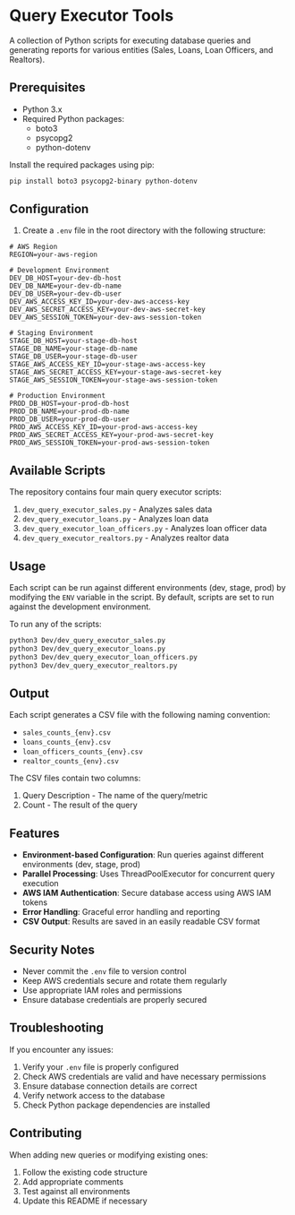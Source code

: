 # Query Executor Tools

A collection of Python scripts for executing database queries and generating reports for various entities (Sales, Loans, Loan Officers, and Realtors).

## Prerequisites

- Python 3.x
- Required Python packages:
  - boto3
  - psycopg2
  - python-dotenv

Install the required packages using pip:

```bash
pip install boto3 psycopg2-binary python-dotenv
```

## Configuration

1. Create a `.env` file in the root directory with the following structure:

```env
# AWS Region
REGION=your-aws-region

# Development Environment
DEV_DB_HOST=your-dev-db-host
DEV_DB_NAME=your-dev-db-name
DEV_DB_USER=your-dev-db-user
DEV_AWS_ACCESS_KEY_ID=your-dev-aws-access-key
DEV_AWS_SECRET_ACCESS_KEY=your-dev-aws-secret-key
DEV_AWS_SESSION_TOKEN=your-dev-aws-session-token

# Staging Environment
STAGE_DB_HOST=your-stage-db-host
STAGE_DB_NAME=your-stage-db-name
STAGE_DB_USER=your-stage-db-user
STAGE_AWS_ACCESS_KEY_ID=your-stage-aws-access-key
STAGE_AWS_SECRET_ACCESS_KEY=your-stage-aws-secret-key
STAGE_AWS_SESSION_TOKEN=your-stage-aws-session-token

# Production Environment
PROD_DB_HOST=your-prod-db-host
PROD_DB_NAME=your-prod-db-name
PROD_DB_USER=your-prod-db-user
PROD_AWS_ACCESS_KEY_ID=your-prod-aws-access-key
PROD_AWS_SECRET_ACCESS_KEY=your-prod-aws-secret-key
PROD_AWS_SESSION_TOKEN=your-prod-aws-session-token
```

## Available Scripts

The repository contains four main query executor scripts:

1. `dev_query_executor_sales.py` - Analyzes sales data
2. `dev_query_executor_loans.py` - Analyzes loan data
3. `dev_query_executor_loan_officers.py` - Analyzes loan officer data
4. `dev_query_executor_realtors.py` - Analyzes realtor data

## Usage

Each script can be run against different environments (dev, stage, prod) by modifying the `ENV` variable in the script. By default, scripts are set to run against the development environment.

To run any of the scripts:

```bash
python3 Dev/dev_query_executor_sales.py
python3 Dev/dev_query_executor_loans.py
python3 Dev/dev_query_executor_loan_officers.py
python3 Dev/dev_query_executor_realtors.py
```

## Output

Each script generates a CSV file with the following naming convention:

- `sales_counts_{env}.csv`
- `loans_counts_{env}.csv`
- `loan_officers_counts_{env}.csv`
- `realtor_counts_{env}.csv`

The CSV files contain two columns:

1. Query Description - The name of the query/metric
2. Count - The result of the query

## Features

- **Environment-based Configuration**: Run queries against different environments (dev, stage, prod)
- **Parallel Processing**: Uses ThreadPoolExecutor for concurrent query execution
- **AWS IAM Authentication**: Secure database access using AWS IAM tokens
- **Error Handling**: Graceful error handling and reporting
- **CSV Output**: Results are saved in an easily readable CSV format

## Security Notes

- Never commit the `.env` file to version control
- Keep AWS credentials secure and rotate them regularly
- Use appropriate IAM roles and permissions
- Ensure database credentials are properly secured

## Troubleshooting

If you encounter any issues:

1. Verify your `.env` file is properly configured
2. Check AWS credentials are valid and have necessary permissions
3. Ensure database connection details are correct
4. Verify network access to the database
5. Check Python package dependencies are installed

## Contributing

When adding new queries or modifying existing ones:

1. Follow the existing code structure
2. Add appropriate comments
3. Test against all environments
4. Update this README if necessary

